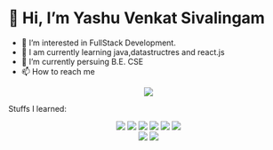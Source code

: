 # 👋 Hi, I’m Yashu Venkat Sivalingam

- 👀 I’m interested in FullStack Development.
- 📙 I am currently learning java,datastructres and react.js
- 🌱 I’m currently persuing B.E. CSE 
- 📫 How to reach me 
<div align="center">
  <a href="mailto:yashuvenkatsivalingam@gmail.com"><img src="https://img.shields.io/badge/Gmail-D14836?style=for-the-badge&logo=gmail&logoColor=white"></a>
</div>

Stuffs I learned:

<div align="center">
  <img src="https://img.shields.io/badge/HTML5-E34F26?style=for-the-badge&logo=html5&logoColor=white">
  <img src="https://img.shields.io/badge/CSS3-1572B6?style=for-the-badge&logo=css3&logoColor=white">
  <img src="https://img.shields.io/badge/Bootstrap-563D7C?style=for-the-badge&logo=bootstrap&logoColor=white">
  <img src="https://img.shields.io/badge/JavaScript-323330?style=for-the-badge&logo=javascript&logoColor=F7DF1E">
  <img src="https://img.shields.io/badge/React-20232A?style=for-the-badge&logo=react&logoColor=61DAFB">
  <img src="https://img.shields.io/badge/Markdown-000000?style=for-the-badge&logo=markdown&logoColor=white">
  <br>
  <img src="https://img.shields.io/badge/Canva-%2300C4CC.svg?&style=for-the-badge&logo=Canva&logoColor=white">
  <img src="https://img.shields.io/badge/VSCode-0078D4?style=for-the-badge&logo=visual%20studio%20code&logoColor=white">
</div>
